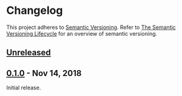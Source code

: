 # Changelog
This project adheres to [Semantic Versioning](http://semver.org/spec/v2.0.0.html). Refer to 
[The Semantic Versioning Lifecycle](https://www.jeremytcd.com/articles/the-semantic-versioning-lifecycle)
for an overview of semantic versioning.

## [Unreleased](https://github.com/JeringTech/DevOps.AzurePipelines/compare/0.1.0...HEAD)

## [0.1.0](https://github.com/JeringTech/DevOps.AzurePipelines/tree/0.1.0) - Nov 14, 2018
Initial release.